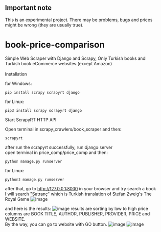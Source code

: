<br/>
<h2>Important note</h2>
This is an experimental project. There may be problems, bugs and prices might be wrong (they are usually true).
<h1> book-price-comparison </h1>
Simple Web Scraper with Django and Scrapy,
Only Turkish books and Turkish book eCommerce websites  (except Amazon)
<br/>
<br/>
Installation

for Windows:
```
pip install scrapy scrapyrt django 
```
for Linux:
```
pip3 install scrapy scrapyrt django 
```

Start ScrapyRT HTTP API

Open terminal in scrapy_crawlers/book_scraper and then:
```
scrapyrt
```

after run the scrapyrt successfully, run django server
<br/>
open terminal in price_comp/price_comp and then:
```
python manage.py runserver
```
for Linux:
```
python3 manage.py runserver
```
after that, go to http://127.0.0.1:8000 in your browser and try search a book
<br/>
I will search "Satranç" which is Turkish translation of Stefan Zweig's The Royal Game
![image](https://user-images.githubusercontent.com/103560387/209805326-59c14eb5-8dd2-462b-a5dc-6fd1079b3b62.png)

and here is the results:
![image](https://user-images.githubusercontent.com/103560387/209805512-31cdc21c-3f27-45d0-8234-51f070ce77a3.png)
results are sorting by low to high price
<br/>
columns are BOOK TITLE, AUTHOR, PUBLISHER, PROVIDER, PRICE and	WEBSITE.
<br/>
By the way, you can go to website with GO button.
![image](https://user-images.githubusercontent.com/103560387/209805903-74d45319-b1ab-4f43-a513-589a9670e433.png)
![image](https://user-images.githubusercontent.com/103560387/209805934-6e46a2f3-fd74-4dd3-b24f-a983fb48db7f.png)






